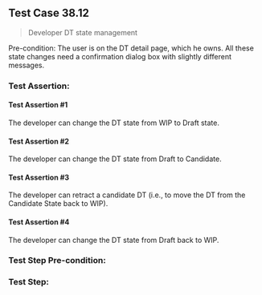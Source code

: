 ## Test Case 38.12

> Developer DT state management

Pre-condition: The user is on the DT detail page, which he owns.
All these state changes need a confirmation dialog box with slightly different messages.


### Test Assertion:

#### Test Assertion #1
The developer can change the DT state from WIP to Draft state.

#### Test Assertion #2
The developer can change the DT state from Draft to Candidate.

#### Test Assertion #3
The developer can retract a candidate DT (i.e., to move the DT from the Candidate State back to WIP).

#### Test Assertion #4
The developer can change the DT state from Draft back to WIP.

### Test Step Pre-condition:



### Test Step:
